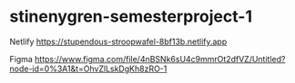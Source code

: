 # stinenygren-semesterproject-1
Netlify
https://stupendous-stroopwafel-8bf13b.netlify.app

Figma
https://www.figma.com/file/4nBSNk6sU4c9mmrOt2dfVZ/Untitled?node-id=0%3A1&t=OhvZlLskDgKh8zRO-1
